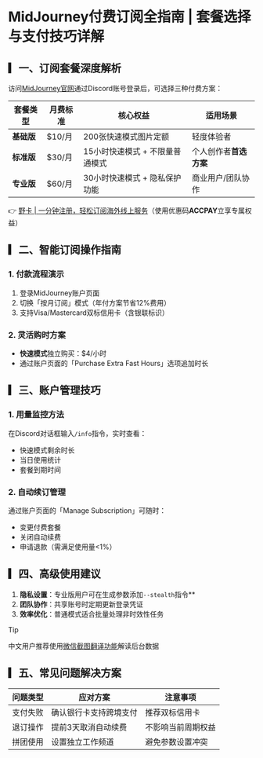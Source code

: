 # MidJourney付费订阅全指南 | 套餐选择与支付技巧详解

## ▎一、订阅套餐深度解析
访问[MidJourney官网](https://bbtdd.com/yeka)通过Discord账号登录后，可选择三种付费方案：

| 套餐类型 | 月费标准 | 核心权益 | 适用场景 |
|---------|---------|---------|---------|
| **基础版** | $10/月 | 200张快速模式图片定额 | 轻度体验者 |
| **标准版** | $30/月 | 15小时快速模式 + 不限量普通模式 | 个人创作者**首选方案** |
| **专业版** | $60/月 | 30小时快速模式 + 隐私保护功能 | 商业用户/团队协作 |

👉 [野卡 | 一分钟注册，轻松订阅海外线上服务](https://bbtdd.com/yeka)（使用优惠码**ACCPAY**立享专属权益）

## ▎二、智能订阅操作指南
### 1. 付款流程演示
1. 登录MidJourney账户页面
2. 切换「按月订阅」模式（年付方案节省12%费用）
3. 支持Visa/Mastercard双标信用卡（含银联标识）



### 2. 灵活购时方案
- **快速模式**独立购买：$4/小时
- 通过账户页面的「Purchase Extra Fast Hours」选项追加时长



## ▎三、账户管理技巧
### 1. 用量监控方法
在Discord对话框输入`/info`指令，实时查看：
- 快速模式剩余时长
- 当日使用统计
- 套餐到期时间

### 2. 自动续订管理
通过账户页面的「Manage Subscription」可随时：
- 变更付费套餐
- 关闭自动续费
- 申请退款（需满足使用量<1%）

## ▎四、高级使用建议
1. **隐私设置**：专业版用户可在生成参数添加`--stealth`指令**
2. **团队协作**：共享账号时定期更新登录凭证
3. **效率优化**：普通模式适合批量处理非时效性任务

>[!TIP]
>中文用户推荐使用[微信截图翻译功能]()解读后台数据

## ▎五、常见问题解决方案
| 问题类型 | 应对方案 | 注意事项 |
|---------|---------|---------|
| 支付失败 | 确认银行卡支持跨境支付 | 推荐双标信用卡 |
| 退订操作 | 提前3天取消自动续费 | 不影响当前周期权益 |
| 拼团使用 | 设置独立工作频道 | 避免参数设置冲突 |